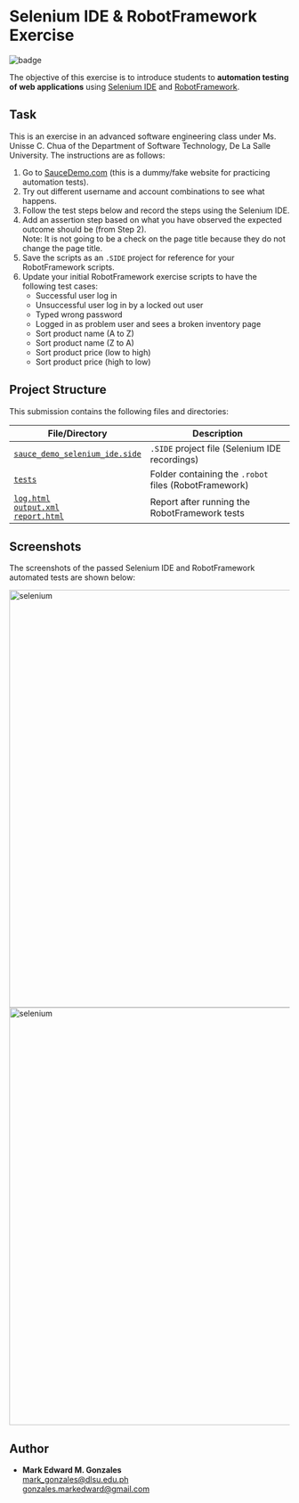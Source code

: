 # Selenium IDE & RobotFramework Exercise
![badge][badge-selenium]

The objective of this exercise is to introduce students to **automation testing of web applications** using [Selenium IDE](https://www.selenium.dev/selenium-ide/) and [RobotFramework](https://robotframework.org/). 

## Task
This is an exercise in an advanced software engineering class under Ms. Unisse C. Chua of the Department of Software Technology, De La Salle University. The instructions are as follows:

1. Go to [SauceDemo.com](https://www.saucedemo.com/) (this is a dummy/fake website for practicing automation tests).
2. Try out different username and account combinations to see what happens.
3. Follow the test steps below and record the steps using the Selenium IDE.
4. Add an assertion step based on what you have observed the expected outcome should be (from Step 2). <br/>
   Note: It is not going to be a check on the page title because they do not change the page title. 
5. Save the scripts as an `.SIDE` project for reference for your RobotFramework scripts.
6. Update your initial RobotFramework exercise scripts to have the following test cases:
   - Successful user log in
   - Unsuccessful user log in by a locked out user
   - Typed wrong password
   - Logged in as problem user and sees a broken inventory page
   - Sort product name (A to Z)
   - Sort product name (Z to A)
   - Sort product price (low to high)
   - Sort product price (high to low)

## Project Structure
This submission contains the following files and directories:

File/Directory | Description
-- | --
<a href = "https://github.com/memgonzales/stsweng-selenium-robot-exercise/blob/master/sauce_demo_selenium_ide.side">`sauce_demo_selenium_ide.side`</a> | `.SIDE` project file (Selenium IDE recordings)
<a href = "https://github.com/memgonzales/stsweng-selenium-robot-exercise/tree/master/tests">`tests`</a> | Folder containing the `.robot` files (RobotFramework)
<a href = "https://github.com/memgonzales/stsweng-selenium-robot-exercise/blob/master/log.html">`log.html`</a><br/><a href = "https://github.com/memgonzales/stsweng-selenium-robot-exercise/blob/master/output.xml">`output.xml`</a><br/><a href = "https://github.com/memgonzales/stsweng-selenium-robot-exercise/blob/master/report.html">`report.html`</a> | Report after running the RobotFramework tests

## Screenshots
The screenshots of the passed Selenium IDE and RobotFramework automated tests are shown below:

<img src="https://github.com/memgonzales/stsweng-selenium-robot-exercise/blob/master/Selenium%20IDE_All%20Cases%20Passed.PNG?raw=True" alt="selenium" width = 750> 

<img src="https://github.com/memgonzales/stsweng-selenium-robot-exercise/blob/master/Robot_All%20Cases%20Passed.PNG?raw=True" alt="selenium" width = 750> 

## Author
- <b>Mark Edward M. Gonzales</b> <br/>
  mark_gonzales@dlsu.edu.ph <br/>
  gonzales.markedward@gmail.com <br/>

[badge-selenium]: https://img.shields.io/badge/Selenium-43B02A?style=flat&logo=Selenium&logoColor=white
